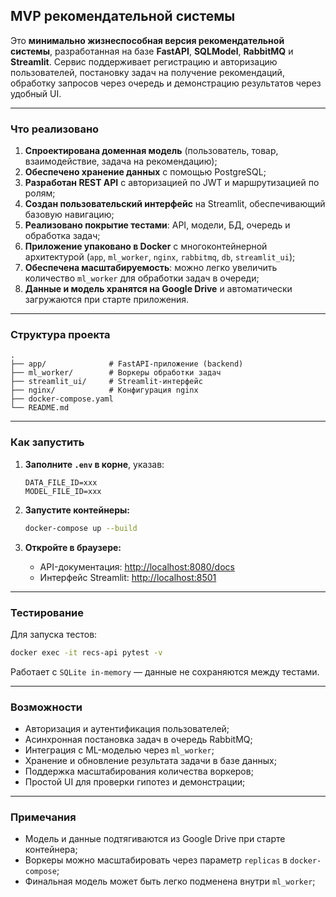 ## MVP рекомендательной системы

Это **минимально жизнеспособная версия рекомендательной системы**, разработанная на базе **FastAPI**, **SQLModel**, **RabbitMQ** и **Streamlit**. Сервис поддерживает регистрацию и авторизацию пользователей, постановку задач на получение рекомендаций, обработку запросов через очередь и демонстрацию результатов через удобный UI.

---

### Что реализовано

1. **Спроектирована доменная модель** (пользователь, товар, взаимодействие, задача на рекомендацию);
2. **Обеспечено хранение данных** с помощью PostgreSQL;
3. **Разработан REST API** с авторизацией по JWT и маршрутизацией по ролям;
4. **Создан пользовательский интерфейс** на Streamlit, обеспечивающий базовую навигацию;
5. **Реализовано покрытие тестами**: API, модели, БД, очередь и обработка задач;
6. **Приложение упаковано в Docker** с многоконтейнерной архитектурой (`app`, `ml_worker`, `nginx`, `rabbitmq`, `db`, `streamlit_ui`);
7. **Обеспечена масштабируемость**: можно легко увеличить количество `ml_worker` для обработки задач в очереди;
8. **Данные и модель хранятся на Google Drive** и автоматически загружаются при старте приложения.

---

### Структура проекта

```
.
├── app/              # FastAPI-приложение (backend)
├── ml_worker/        # Воркеры обработки задач
├── streamlit_ui/     # Streamlit-интерфейс
├── nginx/            # Конфигурация nginx
├── docker-compose.yaml
└── README.md
```

---

### Как запустить

1. **Заполните `.env` в корне**, указав:

   ```dotenv
   DATA_FILE_ID=xxx
   MODEL_FILE_ID=xxx
   ```

2. **Запустите контейнеры:**

   ```bash
   docker-compose up --build
   ```

3. **Откройте в браузере:**

   * API-документация: [http://localhost:8080/docs](http://localhost:8080/docs)
   * Интерфейс Streamlit: [http://localhost:8501](http://localhost:8501)

---

### Тестирование

Для запуска тестов:

```bash
docker exec -it recs-api pytest -v
```

Работает с `SQLite in-memory` — данные не сохраняются между тестами.

---

### Возможности

* Авторизация и аутентификация пользователей;
* Асинхронная постановка задач в очередь RabbitMQ;
* Интеграция с ML-моделью через `ml_worker`;
* Хранение и обновление результата задачи в базе данных;
* Поддержка масштабирования количества воркеров;
* Простой UI для проверки гипотез и демонстрации;

---

### Примечания

* Модель и данные подтягиваются из Google Drive при старте контейнера;
* Воркеры можно масштабировать через параметр `replicas` в `docker-compose`;
* Финальная модель может быть легко подменена внутри `ml_worker`;
